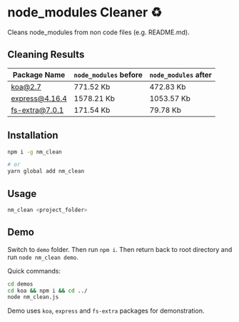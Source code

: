 # node_modules Cleaner :recycle:

Cleans node_modules from non code files (e.g. README.md).

## Cleaning Results

| Package Name | `node_modules` before | `node_modules` after |
|--------------|----------------------|-----------------------|
| koa@2.7 | 771.52 Kb | 472.83 Kb |
| express@4.16.4 | 1578.21 Kb | 1053.57 Kb |
| fs-extra@7.0.1 | 171.54 Kb | 79.78 Kb |

## Installation

```sh
npm i -g nm_clean

# or
yarn global add nm_clean
```

## Usage

```sh
nm_clean <project_folder>
```

## Demo

Switch to `demo` folder. Then run `npm i`. Then return back to root directory and run `node nm_clean demo`.

Quick commands:

```sh
cd demos
cd koa && npm i && cd ../
node nm_clean.js
```

Demo uses `koa`, `express` and `fs-extra` packages for demonstration.
